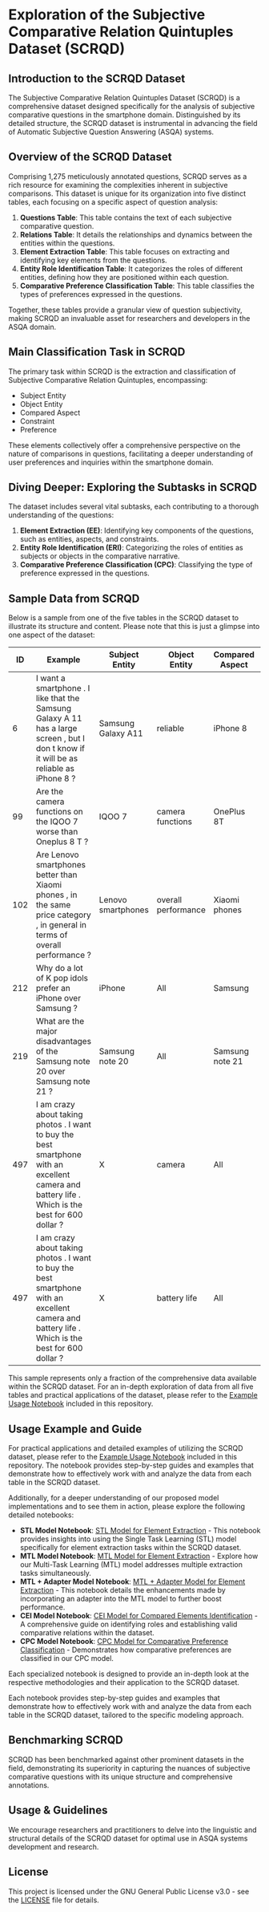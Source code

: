 # Exploration of the Subjective Comparative Relation Quintuples Dataset (SCRQD)

## Introduction to the SCRQD Dataset
The Subjective Comparative Relation Quintuples Dataset (SCRQD) is a comprehensive dataset designed specifically for the analysis of subjective comparative questions in the smartphone domain. Distinguished by its detailed structure, the SCRQD dataset is instrumental in advancing the field of Automatic Subjective Question Answering (ASQA) systems.


## Overview of the SCRQD Dataset
Comprising 1,275 meticulously annotated questions, SCRQD serves as a rich resource for examining the complexities inherent in subjective comparisons. This dataset is unique for its organization into five distinct tables, each focusing on a specific aspect of question analysis:

1. **Questions Table**: This table contains the text of each subjective comparative question.
2. **Relations Table**: It details the relationships and dynamics between the entities within the questions.
3. **Element Extraction Table**: This table focuses on extracting and identifying key elements from the questions.
4. **Entity Role Identification Table**: It categorizes the roles of different entities, defining how they are positioned within each question.
5. **Comparative Preference Classification Table**: This table classifies the types of preferences expressed in the questions.

Together, these tables provide a granular view of question subjectivity, making SCRQD an invaluable asset for researchers and developers in the ASQA domain.


## Main Classification Task in SCRQD
The primary task within SCRQD is the extraction and classification of Subjective Comparative Relation Quintuples, encompassing:

- Subject Entity
- Object Entity
- Compared Aspect
- Constraint
- Preference

These elements collectively offer a comprehensive perspective on the nature of comparisons in questions, facilitating a deeper understanding of user preferences and inquiries within the smartphone domain.

## Diving Deeper: Exploring the Subtasks in SCRQD
The dataset includes several vital subtasks, each contributing to a thorough understanding of the questions:

1. **Element Extraction (EE)**: Identifying key components of the questions, such as entities, aspects, and constraints.
2. **Entity Role Identification (ERI)**: Categorizing the roles of entities as subjects or objects in the comparative narrative.
3. **Comparative Preference Classification (CPC)**: Classifying the type of preference expressed in the questions.


## Sample Data from SCRQD

Below is a sample from one of the five tables in the SCRQD dataset to illustrate its structure and content. Please note that this is just a glimpse into one aspect of the dataset:

| ID | Example | Subject Entity | Object Entity | Compared Aspect | Constraint | Preference |
| -- | ------- | -------------- | ------------- | --------------- | ---------- | ---------- |
| 6 | I want a smartphone . I like that the Samsung Galaxy A 11 has a large screen , but I don t know if it will be as reliable as iPhone 8 ? | Samsung Galaxy A11 | reliable  | iPhone 8  | None | E |
| 99 | Are the camera functions on the IQOO 7 worse than Oneplus 8 T ? | IQOO 7 | camera functions  | OnePlus 8T | None | W |
| 102 | Are Lenovo smartphones better than Xiaomi phones , in the same price category , in general in terms of overall performance ? | Lenovo smartphones | overall performance | Xiaomi phones   | in the same price category | B |
| 212 | Why do a lot of K pop idols prefer an iPhone over Samsung ? | iPhone | All | Samsung | a lot of K pop idols | B |
| 219 | What are the major disadvantages of the Samsung note 20 over Samsung note 21 ? | Samsung note 20 | All | Samsung note 21 | major disadvantages | SW |
| 497 |I am crazy about taking photos . I want to buy the best smartphone with an excellent camera and battery life . Which is the best for 600 dollar ?   | X | camera | All | for 600 dollar | SB |
| 497 |I am crazy about taking photos . I want to buy the best smartphone with an excellent camera and battery life . Which is the best for 600 dollar ?   | X | battery life | All | for 600 dollar | SB |


This sample represents only a fraction of the comprehensive data available within the SCRQD dataset. For an in-depth exploration of data from all five tables and practical applications of the dataset, please refer to the [Example Usage Notebook](./ExampleUsage.ipynb) included in this repository.



## Usage Example and Guide

For practical applications and detailed examples of utilizing the SCRQD dataset, please refer to the [Example Usage Notebook](./ExampleUsage.ipynb) included in this repository. The notebook provides step-by-step guides and examples that demonstrate how to effectively work with and analyze the data from each table in the SCRQD dataset.

Additionally, for a deeper understanding of our proposed model implementations and to see them in action, please explore the following detailed notebooks:

- **STL Model Notebook**: [STL Model for Element Extraction](./stl-model-notebook.ipynb) - This notebook provides insights into using the Single Task Learning (STL) model specifically for element extraction tasks within the SCRQD dataset.
- **MTL Model Notebook**: [MTL Model for Element Extraction](./mtl-model-notebook.ipynb) - Explore how our Multi-Task Learning (MTL) model addresses multiple extraction tasks simultaneously.
- **MTL + Adapter Model Notebook**: [MTL + Adapter Model for Element Extraction](./mtl-adapter-model-notebook.ipynb) - This notebook details the enhancements made by incorporating an adapter into the MTL model to further boost performance.
- **CEI Model Notebook**: [CEI Model for Compared Elements Identification](./cei-model-notebook.ipynb) - A comprehensive guide on identifying roles and establishing valid comparative relations within the dataset.
- **CPC Model Notebook**: [CPC Model for Comparative Preference Classification](./cpc-model-notebook.ipynb) - Demonstrates how comparative preferences are classified in our CPC model.

Each specialized notebook is designed to provide an in-depth look at the respective methodologies and their application to the SCRQD dataset.


Each notebook provides step-by-step guides and examples that demonstrate how to effectively work with and analyze the data from each table in the SCRQD dataset, tailored to the specific modeling approach.


## Benchmarking SCRQD
SCRQD has been benchmarked against other prominent datasets in the field, demonstrating its superiority in capturing the nuances of subjective comparative questions with its unique structure and comprehensive annotations.

## Usage & Guidelines
We encourage researchers and practitioners to delve into the linguistic and structural details of the SCRQD dataset for optimal use in ASQA systems development and research.

## License
This project is licensed under the GNU General Public License v3.0 - see the [LICENSE](LICENSE) file for details.

